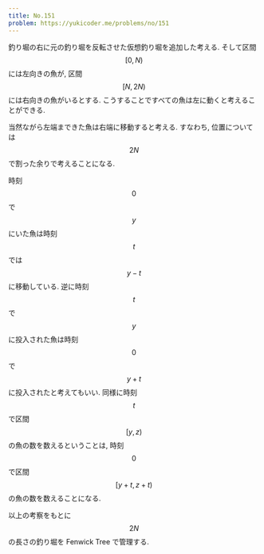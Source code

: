 ```yaml
---
title: No.151
problem: https://yukicoder.me/problems/no/151
---
```

釣り堀の右に元の釣り堀を反転させた仮想釣り堀を追加した考える. そして区間 $$ [0, N) $$ には左向きの魚が, 区間 $$ [N, 2N) $$ には右向きの魚がいるとする. こうすることですべての魚は左に動くと考えることができる.

当然ながら左端まできた魚は右端に移動すると考える. すなわち, 位置については $$ 2N $$ で割った余りで考えることになる.

時刻 $$ 0 $$ で $$ y $$ にいた魚は時刻 $$ t $$ では $$ y-t $$ に移動している. 逆に時刻 $$ t $$ で $$ y $$ に投入された魚は時刻 $$ 0 $$ で $$ y+t $$ に投入されたと考えてもいい. 同様に時刻 $$ t $$ で区間 $$ [y, z) $$ の魚の数を数えるということは, 時刻 $$ 0 $$ で区間 $$ [y+t, z+t) $$ の魚の数を数えることになる.

以上の考察をもとに $$ 2N $$ の長さの釣り堀を Fenwick Tree で管理する.
